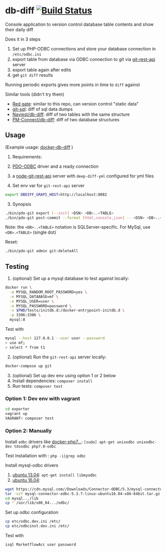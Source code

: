 # db-diff [![Build Status](https://travis-ci.org/shadiakiki1986/db-diff.svg?branch=master)](https://travis-ci.org/shadiakiki1986/db-diff)
Console application to version control database table contents and show their daily diff

Does it in 3 steps

1. Set up PHP-ODBC connections and store your database connection in `/etc/odbc.ini`
2. export table from database via ODBC connection to git via [git-rest-api](https://github.com/korya/node-git-rest-api/) server
3. export table again after edits
4. get `git diff` results

Running periodic exports gives more points in time to `diff` against

Similar tools (didn't try them)
* [Red gate](http://www.red-gate.com/products/sql-development/sql-source-control/): similar to this repo, can version control "static data"
* [git-sql](http://www.gitsql.net/): diff of sql data dumps
* [Nayjest/db-diff](https://github.com/Nayjest/db-diff): diff of two tables with the same structure
* [PM-Connect/db-diff](https://github.com/PM-Connect/db-diff): diff of two database structures

## Usage
(Example usage: [docker-db-diff](https://github.com/shadiakiki1986/docker-db-diff/) )

1. Requirements:
  1. [PDO-ODBC](http://php.net/manual/en/ref.pdo-odbc.php) driver and a ready connection
  2. a [node-git-rest-api](https://github.com/korya/node-git-rest-api/) server with `deep-diff-yml` configured for yml files

2. Set env var for `git-rest-api` server

```bash
export DBDIFF_GRAPI_HOST=http://localhost:8082
```

3. Synopsis

```bash
./bin/pdo-git export [--init] <DSN> <DB>..<TABLE>
./bin/pdo-git post-commit --format [html,console,json] -- <DSN> <DB>..<TABLE>
```

Note: the `<DB>..<TABLE>` notation is SQLServer-specific. For MySql, use `<DB>.<TABLE>` (single dot)

Reset:
```bash
./bin/pdo-git admin git:deleteAll
```

## Testing
1. (optional) Set up a mysql database to test against locally:

```bash
docker run \
  -e MYSQL_RANDOM_ROOT_PASSWORD=yes \
  -e MYSQL_DATABASE=mf \
  -e MYSQL_USER=user \
  -e MYSQL_PASSWORD=password \
  -v $PWD/tests/initdb.d:/docker-entrypoint-initdb.d \
  -p 3306:3306 \
  mysql:8
```

Test with

```bash
mysql --host 127.0.0.1 --user user --password
> use mf;
> select * from t1
```

2. (optional) Run the `git-rest-api` server locally:

```bash
docker-compose up git
```
3. (optional) Set up dev env using option 1 or 2 below
4. Install dependencies: `composer install`
5. Run tests: `composer test`

### Option 1: Dev env with vagrant
```bash
cd exporter
vagrant up
VAGRANT> composer test
```

### Option 2: Manually
Install `odbc` drivers like [docker-php7...](https://github.com/shadiakiki1986/docker-php7-apache-odbc-and-other/blob/master/Dockerfile):
`[sudo] apt-get unixodbc unixodbc-dev tdsodbc php7.0-odbc`

Test installation with : `php -i|grep odbc`

Install mysql-odbc drivers
1. [ubuntu 13.04](http://askubuntu.com/a/258295/543234): `apt-get install libmyodbc`
2. [ubuntu 16.04](http://askubuntu.com/a/822399/543234):
```bash
wget https://cdn.mysql.com//Downloads/Connector-ODBC/5.3/mysql-connector-odbc-5.3.7-linux-ubuntu16.04-x86-64bit.tar.gz
tar -xzf mysql-connector-odbc-5.3.7-linux-ubuntu16.04-x86-64bit.tar.gz
cd mysql.../lib
cp * /usr/lib/x86_64.../odbc/
```

Set up odbc configuration
```bash
cp etc/odbc.dev.ini /etc/
cp etc/odbcinst.dev.ini /etc/
```

Test with
```bash
isql MarketflowAcc user password
```
